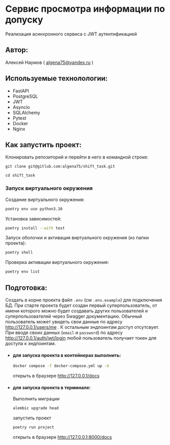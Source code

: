 # Сервис просмотра информации по допуску
Реализация асинхронного сервиса с JWT аутентификацией
## Автор:
Алексей Наумов ( algena75@yandex.ru )
## Используемые технолологии:
* FastAPI
* PostgreSQL
* JWT
* Asyncio
* SQLAlchemy
* Pytest
* Docker
* Nginx
## Как запустить проект:
Клонировать репозиторий и перейти в него в командной строке:


```
git clone git@gitlub.com:algena75/shift_task.git
```

```
cd shift_task
```

### Запуск виртуального окружения

Создание виртуального окружения:
```bash
poetry env use python3.10
```
Установка зависимостей:
```bash
poetry install --with test
```
Запуск оболочки и активация виртуального окружения (из папки проекта):
```bash
poetry shell
```
Проверка активации виртуального окружения:
```bash
poetry env list
```
## Подготовка:
Создать в корне проекта файл `.env` (см `.env.example`) для подключения БД.
При старте проекта будет создан первый суперпользователь, от имени которого можно будет создавать других пользователей и суперпользователей через Swagger документацию.
Обычный пользователь может увидеть свои данные по адресу http://127.0.0.1/users/me . К остальным эндпоинтам доступ отсутсвует. При вводе своих данных 
(`email` и `password`) по адресу http://127.0.0.1/auth/jwt/login любой пользователь получает токен для доступа к эндпоинтам.

* #### для запуска проекта в контейнерах выполнить:
    ```bash
    docker compose -f docker-compose.yml up -d
    ```
    открыть в браузере http://127.0.0.1/docs
* #### для запуска проекта в терминале:
    Выполнить миграции
    ```bash
    alembic upgrade head
    ```
    запустить проект
    ```bash
    poetry run project
    ```
    открыть в браузере http://127.0.0.1:8000/docs
